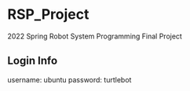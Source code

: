 # RSP_Project
2022 Spring Robot System Programming Final Project
## Login Info
username: ubuntu
password: turtlebot
